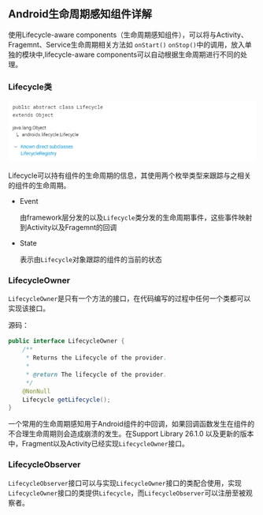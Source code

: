 
## Android生命周期感知组件详解

使用Lifecycle-aware components（生命周期感知组件），可以将与Activity、Fragemnt、Service生命周期相关方法如 `onStart()` `onStop()`中的调用，放入单独的模块中,lifecycle-aware components可以自动根据生命周期进行不同的处理。

### Lifecycle类

![](/assets/lifecycle.png)

Lifecycle可以持有组件的生命周期的信息，其使用两个枚举类型来跟踪与之相关的组件的生命周期。

* Event

    由framework层分发的以及`Lifecycle`类分发的生命周期事件，这些事件映射到Activity以及Fragemnt的回调

* State
   
    表示由`Lifecycle`对象跟踪的组件的当前的状态
    
### LifecycleOwner

`LifecycleOwner`是只有一个方法的接口，在代码编写的过程中任何一个类都可以实现该接口。

源码：

```java
public interface LifecycleOwner {
    /**
     * Returns the Lifecycle of the provider.
     *
     * @return The lifecycle of the provider.
     */
    @NonNull
    Lifecycle getLifecycle();
}

```

一个常用的生命周期感知用于Android组件的中回调，如果回调函数发生在组件的不合理生命周期则会造成崩溃的发生。在Support Library 26.1.0 以及更新的版本中，Fragment以及Activity已经实现`LifecycleOwner`接口。


### LifecycleObserver

`LifecycleObserver`接口可以与实现`LifecycleOwner`接口的类配合使用，实现`LifecycleOwner`接口的类提供`Lifecycle`，而`LifecycleObserver`可以注册至被观察者。





